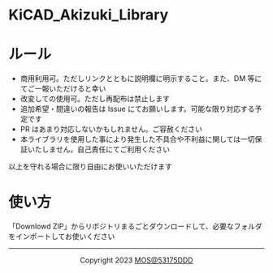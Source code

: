# KiCAD_Akizuki_Library

# ルール

- 商用利用可。ただしリンクとともに説明欄に明示すること。また、DM 等にてご一報いただけると幸い
- 改変しての使用可。ただし再配布は禁止します
- 追加希望・間違いの報告は Issue にてお願いします。可能な限り対応する予定です
- PR はあまり対応しないかもしれません。ご容赦ください
- 本ライブラリを使用した事により発生した不具合や不利益に関しては一切保証いたしません。自己責任にてご利用ください

以上を守れる場合に限り自由にお使いいただけます

# 使い方

「Downlowd ZIP」からリポジトリまるごとダウンロードして、必要なフォルダをインポートしてお使いください

---

<div align="center">Copyright 2023 <a href="https://twitter.com/53175DDD">MOS@53175DDD</a></div>
